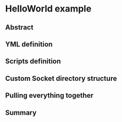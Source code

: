 # HelloWorld example

## Abstract

## YML definition

## Scripts definition

## Custom Socket directory structure

## Pulling everything together

## Summary